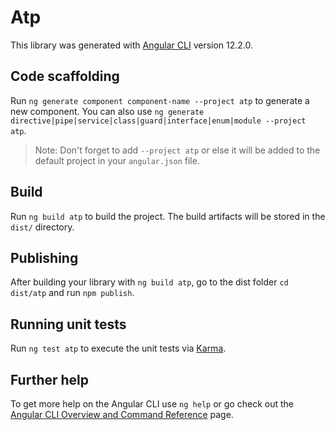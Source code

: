 # Atp

This library was generated with [Angular CLI](https://github.com/angular/angular-cli) version 12.2.0.

## Code scaffolding

Run `ng generate component component-name --project atp` to generate a new component. You can also use `ng generate directive|pipe|service|class|guard|interface|enum|module --project atp`.
> Note: Don't forget to add `--project atp` or else it will be added to the default project in your `angular.json` file. 

## Build

Run `ng build atp` to build the project. The build artifacts will be stored in the `dist/` directory.

## Publishing

After building your library with `ng build atp`, go to the dist folder `cd dist/atp` and run `npm publish`.

## Running unit tests

Run `ng test atp` to execute the unit tests via [Karma](https://karma-runner.github.io).

## Further help

To get more help on the Angular CLI use `ng help` or go check out the [Angular CLI Overview and Command Reference](https://angular.io/cli) page.
